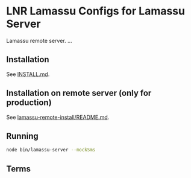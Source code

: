 # LNR Lamassu Configs for Lamassu Server

Lamassu remote server. ...

## Installation

See [INSTALL.md](INSTALL.md).

## Installation on remote server (only for production)
See [lamassu-remote-install/README.md](lamassu-remote-install/README.md).

## Running
```bash
node bin/lamassu-server --mockSms
```
## Terms
